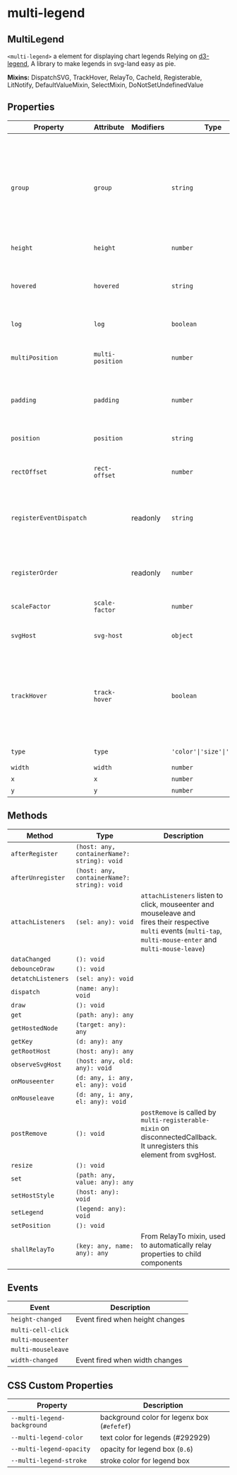 # multi-legend

## MultiLegend

`<multi-legend>` a element for displaying chart legends
Relying on [d3-legend](https://d3-legend.susielu.com/), A library to make legends in svg-land easy as pie.

**Mixins:** DispatchSVG, TrackHover, RelayTo, CacheId, Registerable, LitNotify, DefaultValueMixin, SelectMixin, DoNotSetUndefinedValue

## Properties

| Property                | Attribute        | Modifiers | Type                        | Default     | Description                                      |
|-------------------------|------------------|-----------|-----------------------------|-------------|--------------------------------------------------|
| `group`                 | `group`          |           | `string`                    | "default"   | `group` against which the drawable object is registered.<br />A chart can have multiple group (e.g. one displayed against right axis,<br />the other against the left axis).<br />Set another group name for objects belonging to alternate chart settings. |
| `height`                | `height`         |           | `number`                    |             | legend height                                    |
| `hovered`               | `hovered`        |           | `string`                    |             | `hovered` the hovered item, tracked when `trackHover` is set to true.<br />This is usefull for instance when we want to highlight the legend being hovered |
| `log`                   | `log`            |           | `boolean`                   |             | `log`  true to show log                          |
| `multiPosition`         | `multi-position` |           | `number`                    | 0           | `multiPosition` position used to re-order items when appended by dispatch-svg<br />nodePosition larger than 0 will render on top. |
| `padding`               | `padding`        |           | `number`                    | 10          | `padding` the padding to be applied when calculation the position |
| `position`              | `position`       |           | `string`                    | "top-right" | `position` this position within the chart. e.g. top-right, bottom-left<br />position is recalculated on resize. |
| `rectOffset`            | `rect-offset`    |           | `number`                    | 5           | `retOffset` the offset for legend rect           |
| `registerEventDispatch` |                  | readonly  | `string`                    |             | `registerEventDispatch`  the name of the event to be fired when connected.<br />A container with multi-register-mixin applied<br />will listen to this event to register the component.<br /> |
| `registerOrder`         |                  | readonly  | `number`                    |             | `registerOrder` - registerable elements are sorted on the basis of this property. |
| `scaleFactor`           | `scale-factor`   |           | `number`                    | 0.7         | factor between 0 to 1 to help make legend smaller |
| `svgHost`               | `svg-host`       |           | `object`                    |             | `svgHost` the host to which [slog-svg] nodes must be stamped |
| `trackHover`            | `track-hover`    |           | `boolean`                   | false       | `trackHover` set true if selector listen to mouseenter/mouseleave events and set hoveredItem accordingly.<br />When true, this element also and fires `multi-mouseenter` and multi-mouseleave. |
| `type`                  | `type`           |           | `'color'\|'size'\|'symbol'` | "color"     | legend `type` the type of legend                 |
| `width`                 | `width`          |           | `number`                    |             | legend width                                     |
| `x`                     | `x`              |           | `number`                    | 0           | x position                                       |
| `y`                     | `y`              |           | `number`                    | 0           | y position                                       |

## Methods

| Method             | Type                                        | Description                                      |
|--------------------|---------------------------------------------|--------------------------------------------------|
| `afterRegister`    | `(host: any, containerName?: string): void` |                                                  |
| `afterUnregister`  | `(host: any, containerName?: string): void` |                                                  |
| `attachListeners`  | `(sel: any): void`                          | `attachListeners` listen to click, mouseenter and mouseleave and<br />fires their respective `multi` events (`multi-tap`, `multi-mouse-enter` and `multi-mouse-leave`) |
| `dataChanged`      | `(): void`                                  |                                                  |
| `debounceDraw`     | `(): void`                                  |                                                  |
| `detatchListeners` | `(sel: any): void`                          |                                                  |
| `dispatch`         | `(name: any): void`                         |                                                  |
| `draw`             | `(): void`                                  |                                                  |
| `get`              | `(path: any): any`                          |                                                  |
| `getHostedNode`    | `(target: any): any`                        |                                                  |
| `getKey`           | `(d: any): any`                             |                                                  |
| `getRootHost`      | `(host: any): any`                          |                                                  |
| `observeSvgHost`   | `(host: any, old: any): void`               |                                                  |
| `onMouseenter`     | `(d: any, i: any, el: any): void`           |                                                  |
| `onMouseleave`     | `(d: any, i: any, el: any): void`           |                                                  |
| `postRemove`       | `(): void`                                  | `postRemove` is called by `multi-registerable-mixin` on disconnectedCallback.<br />It unregisters this element from svgHost. |
| `resize`           | `(): void`                                  |                                                  |
| `set`              | `(path: any, value: any): any`              |                                                  |
| `setHostStyle`     | `(host: any): void`                         |                                                  |
| `setLegend`        | `(legend: any): void`                       |                                                  |
| `setPosition`      | `(): void`                                  |                                                  |
| `shallRelayTo`     | `(key: any, name: any): any`                | From RelayTo mixin, used to automatically relay properties to child components |

## Events

| Event              | Description                     |
|--------------------|---------------------------------|
| `height-changed`   | Event fired when height changes |
| `multi-cell-click` |                                 |
| `multi-mouseenter` |                                 |
| `multi-mouseleave` |                                 |
| `width-changed`    | Event fired when width changes  |

## CSS Custom Properties

| Property                    | Description                                 |
|-----------------------------|---------------------------------------------|
| `--multi-legend-background` | background color for legenx box (`#efefef`) |
| `--multi-legend-color`      | text color for legends (#292929)            |
| `--multi-legend-opacity`    | opacity for legend box  (`0.6`)             |
| `--multi-legend-stroke`     | stroke color for legend box                 |
